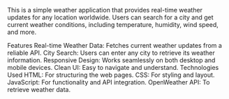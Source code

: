 This is a simple weather application that provides real-time weather updates for any location worldwide. Users can search for a city and get current weather conditions, including temperature, humidity, wind speed, and more.

Features
Real-time Weather Data: Fetches current weather updates from a reliable API.
City Search: Users can enter any city to retrieve its weather information.
Responsive Design: Works seamlessly on both desktop and mobile devices.
Clean UI: Easy to navigate and understand.
Technologies Used
HTML: For structuring the web pages.
CSS: For styling and layout.
JavaScript: For functionality and API integration.
OpenWeather API: To retrieve weather data.

